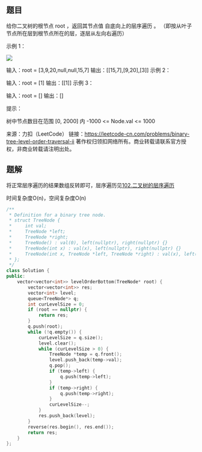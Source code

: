 ## 题目

给你二叉树的根节点 root ，返回其节点值 自底向上的层序遍历 。 （即按从叶子节点所在层到根节点所在的层，逐层从左向右遍历）

 

示例 1：

![](https://assets.leetcode.com/uploads/2021/02/19/tree1.jpg)


输入：root = [3,9,20,null,null,15,7]
输出：[[15,7],[9,20],[3]]
示例 2：

输入：root = [1]
输出：[[1]]
示例 3：

输入：root = []
输出：[]


提示：

树中节点数目在范围 [0, 2000] 内
-1000 <= Node.val <= 1000

来源：力扣（LeetCode）
链接：https://leetcode-cn.com/problems/binary-tree-level-order-traversal-ii
著作权归领扣网络所有。商业转载请联系官方授权，非商业转载请注明出处。

## 题解

将正常层序遍历的结果数组反转即可，层序遍历见[102.二叉树的层序遍历](102.二叉树的层序遍历(mid).md)

时间复杂度O(n)，空间复杂度O(n)

```c++
/**
 * Definition for a binary tree node.
 * struct TreeNode {
 *     int val;
 *     TreeNode *left;
 *     TreeNode *right;
 *     TreeNode() : val(0), left(nullptr), right(nullptr) {}
 *     TreeNode(int x) : val(x), left(nullptr), right(nullptr) {}
 *     TreeNode(int x, TreeNode *left, TreeNode *right) : val(x), left(left), right(right) {}
 * };
 */
class Solution {
public:
    vector<vector<int>> levelOrderBottom(TreeNode* root) {
        vector<vector<int>> res;
        vector<int> level;
        queue<TreeNode*> q;
        int curLevelSize = 0;
        if (root == nullptr) {
            return res;
        }
        q.push(root);
        while (!q.empty()) {
            curLevelSize = q.size();
            level.clear();
            while (curLevelSize > 0) {
                TreeNode *temp = q.front();
                level.push_back(temp->val);
                q.pop();
                if (temp->left) {
                    q.push(temp->left);
                }
                if (temp->right) {
                    q.push(temp->right);
                }
                curLevelSize--;
            }
            res.push_back(level);
        }
        reverse(res.begin(), res.end());
        return res;
    }
};

```

